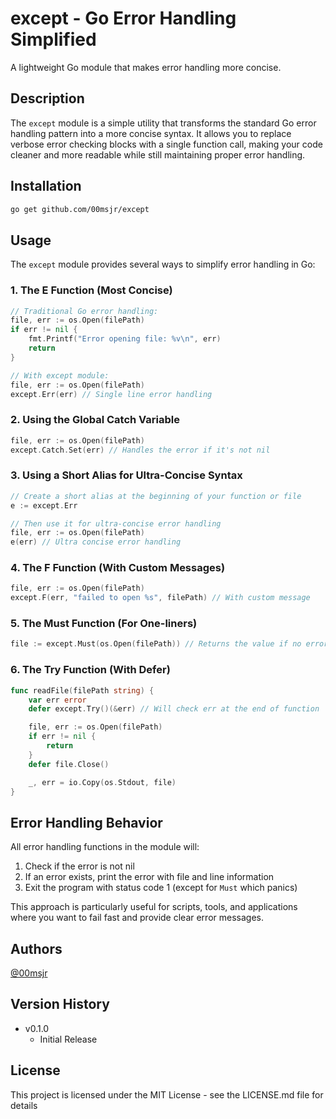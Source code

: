 # except - Go Error Handling Simplified

A lightweight Go module that makes error handling more concise.

## Description

The `except` module is a simple utility that transforms the standard Go error handling pattern into a more concise syntax. It allows you to replace verbose error checking blocks with a single function call, making your code cleaner and more readable while still maintaining proper error handling.

## Installation

```bash
go get github.com/00msjr/except
```

## Usage

The `except` module provides several ways to simplify error handling in Go:

### 1. The E Function (Most Concise)

```go
// Traditional Go error handling:
file, err := os.Open(filePath)
if err != nil {
    fmt.Printf("Error opening file: %v\n", err)
    return
}

// With except module:
file, err := os.Open(filePath)
except.Err(err) // Single line error handling
```

### 2. Using the Global Catch Variable

```go
file, err := os.Open(filePath)
except.Catch.Set(err) // Handles the error if it's not nil
```

### 3. Using a Short Alias for Ultra-Concise Syntax

```go
// Create a short alias at the beginning of your function or file
e := except.Err

// Then use it for ultra-concise error handling
file, err := os.Open(filePath)
e(err) // Ultra concise error handling
```

### 4. The F Function (With Custom Messages)

```go
file, err := os.Open(filePath)
except.F(err, "failed to open %s", filePath) // With custom message
```

### 5. The Must Function (For One-liners)

```go
file := except.Must(os.Open(filePath)) // Returns the value if no error
```

### 6. The Try Function (With Defer)

```go
func readFile(filePath string) {
    var err error
    defer except.Try()(&err) // Will check err at the end of function

    file, err := os.Open(filePath)
    if err != nil {
        return
    }
    defer file.Close()

    _, err = io.Copy(os.Stdout, file)
}
```

## Error Handling Behavior

All error handling functions in the module will:

1. Check if the error is not nil
2. If an error exists, print the error with file and line information
3. Exit the program with status code 1 (except for `Must` which panics)

This approach is particularly useful for scripts, tools, and applications where you want to fail fast and provide clear error messages.

## Authors

[@00msjr](https://github.com/soup-ms)

## Version History

* v0.1.0
  * Initial Release

## License

This project is licensed under the MIT License - see the LICENSE.md file for details
